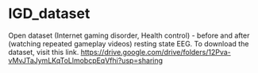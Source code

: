 # IGD_dataset
Open dataset (Internet gaming disorder, Health control) - before and after (watching repeated gameplay videos) resting state EEG. 
To download the dataset, visit this link. 
https://drive.google.com/drive/folders/12Pva-vMvJTaJymLKqToLlmobcpEqVfhi?usp=sharing

